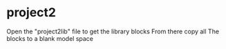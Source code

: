 # project2


Open the "project2lib" file to get the library blocks
From there copy all The blocks to a blank model space
